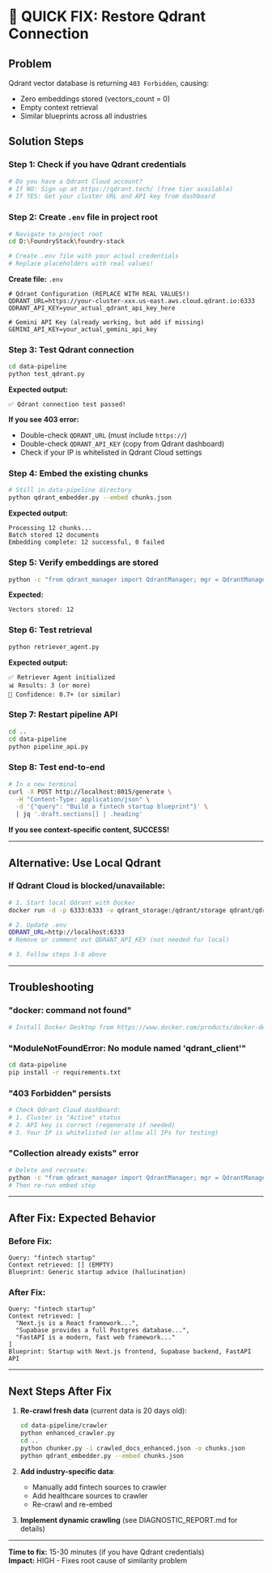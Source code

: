 # 🚨 QUICK FIX: Restore Qdrant Connection

## Problem
Qdrant vector database is returning `403 Forbidden`, causing:
- Zero embeddings stored (vectors_count = 0)
- Empty context retrieval
- Similar blueprints across all industries

## Solution Steps

### Step 1: Check if you have Qdrant credentials

```bash
# Do you have a Qdrant Cloud account?
# If NO: Sign up at https://qdrant.tech/ (free tier available)
# If YES: Get your cluster URL and API key from dashboard
```

### Step 2: Create `.env` file in project root

```bash
# Navigate to project root
cd D:\FoundryStack\foundry-stack

# Create .env file with your actual credentials
# Replace placeholders with real values!
```

**Create file:** `.env`
```env
# Qdrant Configuration (REPLACE WITH REAL VALUES!)
QDRANT_URL=https://your-cluster-xxx.us-east.aws.cloud.qdrant.io:6333
QDRANT_API_KEY=your_actual_qdrant_api_key_here

# Gemini API Key (already working, but add if missing)
GEMINI_API_KEY=your_actual_gemini_api_key
```

### Step 3: Test Qdrant connection
 
```bash
cd data-pipeline
python test_qdrant.py
```

**Expected output:**
```
✅ Qdrant connection test passed!
```

**If you see 403 error:**
- Double-check `QDRANT_URL` (must include `https://`)
- Double-check `QDRANT_API_KEY` (copy from Qdrant dashboard)
- Check if your IP is whitelisted in Qdrant Cloud settings

### Step 4: Embed the existing chunks

```bash
# Still in data-pipeline directory
python qdrant_embedder.py --embed chunks.json
```

**Expected output:**
```
Processing 12 chunks...
Batch stored 12 documents
Embedding complete: 12 successful, 0 failed
```

### Step 5: Verify embeddings are stored

```bash
python -c "from qdrant_manager import QdrantManager; mgr = QdrantManager(); stats = mgr.get_collection_stats(); print(f'Vectors stored: {stats.get(\"vectors_count\", 0)}')"
```

**Expected:**
```
Vectors stored: 12
```

### Step 6: Test retrieval

```bash
python retriever_agent.py
```

**Expected output:**
```
✅ Retriever Agent initialized
📊 Results: 3 (or more)
🎯 Confidence: 0.7+ (or similar)
```

### Step 7: Restart pipeline API

```bash
cd ..
cd data-pipeline
python pipeline_api.py
```

### Step 8: Test end-to-end

```bash
# In a new terminal
curl -X POST http://localhost:8015/generate \
  -H "Content-Type: application/json" \
  -d '{"query": "Build a fintech startup blueprint"}' \
  | jq '.draft.sections[] | .heading'
```

**If you see context-specific content, SUCCESS!**

---

## Alternative: Use Local Qdrant

### If Qdrant Cloud is blocked/unavailable:

```bash
# 1. Start local Qdrant with Docker
docker run -d -p 6333:6333 -v qdrant_storage:/qdrant/storage qdrant/qdrant

# 2. Update .env
QDRANT_URL=http://localhost:6333
# Remove or comment out QDRANT_API_KEY (not needed for local)

# 3. Follow steps 3-8 above
```

---

## Troubleshooting

### "docker: command not found"
```bash
# Install Docker Desktop from https://www.docker.com/products/docker-desktop
```

### "ModuleNotFoundError: No module named 'qdrant_client'"
```bash
cd data-pipeline
pip install -r requirements.txt
```

### "403 Forbidden" persists
```bash
# Check Qdrant Cloud dashboard:
# 1. Cluster is "Active" status
# 2. API key is correct (regenerate if needed)
# 3. Your IP is whitelisted (or allow all IPs for testing)
```

### "Collection already exists" error
```bash
# Delete and recreate:
python -c "from qdrant_manager import QdrantManager; mgr = QdrantManager(); mgr.delete_collection(); print('Collection deleted')"
# Then re-run embed step
```

---

## After Fix: Expected Behavior

### Before Fix:
```
Query: "fintech startup"
Context retrieved: [] (EMPTY)
Blueprint: Generic startup advice (hallucination)
```

### After Fix:
```
Query: "fintech startup"
Context retrieved: [
  "Next.js is a React framework...",
  "Supabase provides a full Postgres database...",
  "FastAPI is a modern, fast web framework..."
]
Blueprint: Startup with Next.js frontend, Supabase backend, FastAPI API
```

---

## Next Steps After Fix

1. **Re-crawl fresh data** (current data is 20 days old):
   ```bash
   cd data-pipeline/crawler
   python enhanced_crawler.py
   cd ..
   python chunker.py -i crawled_docs_enhanced.json -o chunks.json
   python qdrant_embedder.py --embed chunks.json
   ```

2. **Add industry-specific data**:
   - Manually add fintech sources to crawler
   - Add healthcare sources to crawler
   - Re-crawl and re-embed

3. **Implement dynamic crawling** (see DIAGNOSTIC_REPORT.md for details)

---

**Time to fix:** 15-30 minutes (if you have Qdrant credentials)  
**Impact:** HIGH - Fixes root cause of similarity problem

